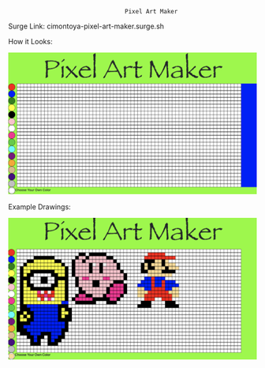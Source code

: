                                      Pixel Art Maker

Surge Link: cimontoya-pixel-art-maker.surge.sh

How it Looks:

![MyProject](pixel-art-maker.png)

Example Drawings:

![exampleArt](exampleDesigns.png)